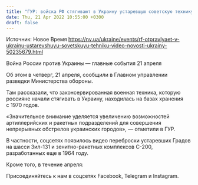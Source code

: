 ```yaml
---
title: "ГУР: войска РФ стягивают в Украину устаревшую советскую технику — видео"
date: Thu, 21 Apr 2022 10:55:00 +0300
draft: false
---
```

Источник: Новое Время https://nv.ua/ukraine/events/rf-otpravlyaet-v-ukrainu-ustarevshuyu-sovetskuyu-tehniku-video-novosti-ukrainy-50235679.html


Война России против Украины — главные события 21 апреля

Об этом в четверг, 21 апреля, сообщили в Главном управлении разведки Министерства обороны.

Там рассказали, что законсервированная военная техника, которую россияне начали стягивать в Украину, находилась на базах хранения с 1970 годов.

«Значительное внимание уделяется увеличению возможностей артиллерийских и ракетных подразделений для совершения непрерывных обстрелов украинских городов», — отметили в ГУР.

В частности, соцсетях появилось видео переброски устаревших Градов на шасси Зил-131 и зенитно-ракетных комплексов С-200, разработанных еще в 1964 году.

Кроме того, в течение апреля:

Присоединяйтесь к нам в соцсетях Facebook, Telegram и Instagram.
